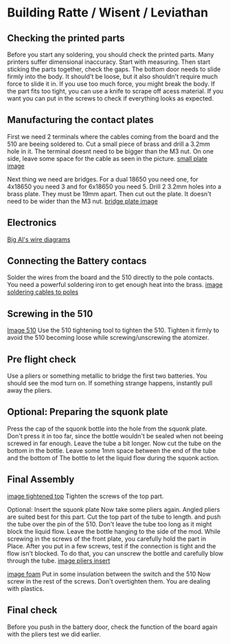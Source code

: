 # Building Ratte / Wisent / Leviathan

## Checking the printed parts
Before you start any soldering, you should check the printed parts. Many printers suffer dimensional inaccuracy. Start with measuring. Then start sticking the parts together, check the gaps.
The bottom door needs to slide firmly into the body. It should't be loose, but it also shouldn't require much force to slide it in. If you use too much force, you might break the body.
If the part fits too tight, you can use a knife to scrape off acess material.
If you want you can put in the screws to check if everything looks as expected.

## Manufacturing the contact plates
First we need 2 terminals where the cables coming from the board and the 510 are
beeing soldered to.
Cut a small piece of brass and drill a 3.2mm hole in it. The terminal doesnt need
to be bigger than the M3 nut. On one side, leave some space for the cable as
seen in the picture.
[small plate image]()

Next thing we need are bridges. For a dual 18650 you need one, for 4x18650 you
need 3 and for 6x18650 you need 5.
Drill 2 3.2mm holes into a brass plate. They must be 19mm apart. Then cut out the
plate. It doesn't need to be wider than the M3 nut.
[bridge plate image]()

## Electronics
[Big Al's wire diagrams]()

## Connecting the Battery contacs
Solder the wires from the board and the 510 directly to the pole contacts.
You need a powerful soldering iron to get enough heat into the brass.
[image soldering cables to poles]()

## Screwing in the 510
[Image 510]()
Use the 510 tightening tool to tighten the 510. Tighten it firmly to avoid
the 510 becoming loose while screwing/unscrewing the atomizer.

## Pre flight check
Use a pliers or something metallic to bridge the first two batteries.
You should see the mod turn on. If something strange happens, instantly pull away
the pliers.

## Optional: Preparing the squonk plate
Press the cap of the squonk bottle into the hole from the squonk plate. Don't press
it in too far, since the bottle wouldn't be sealed when not beeing screwed in far
enough. Leave the tube a bit longer. Now cut the tube on the bottom in the
bottle. Leave some 1mm space between the end of the tube and the bottom of The
bottle to let the liquid flow during the squonk action.

## Final Assembly
[image tightened top]()
Tighten the screws of the top part.

Optional: Insert the squonk plate
Now take some pliers again. Angled pliers are suited best for this part. Cut
the top part of the tube to length. and push the tube over the pin of the 510.
Don't leave the tube too long as it might block the liquid flow. Leave the bottle hanging to
the side of the mod.
While screwing in the screws of the front plate, you carefully hold the part in
Place.
After you put in a few screws, test if the connection is tight and the flow isn't blocked.
To do that, you can unscrew the bottle and carefully blow through the tube.
[image pliers insert]()

[image foam]()
Put in some insulation between the switch and the 510
Now screw in the rest of the screws. Don't overtighten them. You are dealing with
plastics.

## Final check
Before you push in the battery door, check the function of the board again
with the pliers test we did earlier.
